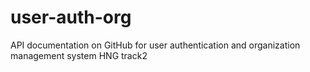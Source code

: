 # user-auth-org
API documentation on GitHub for user authentication and organization management system HNG track2 
